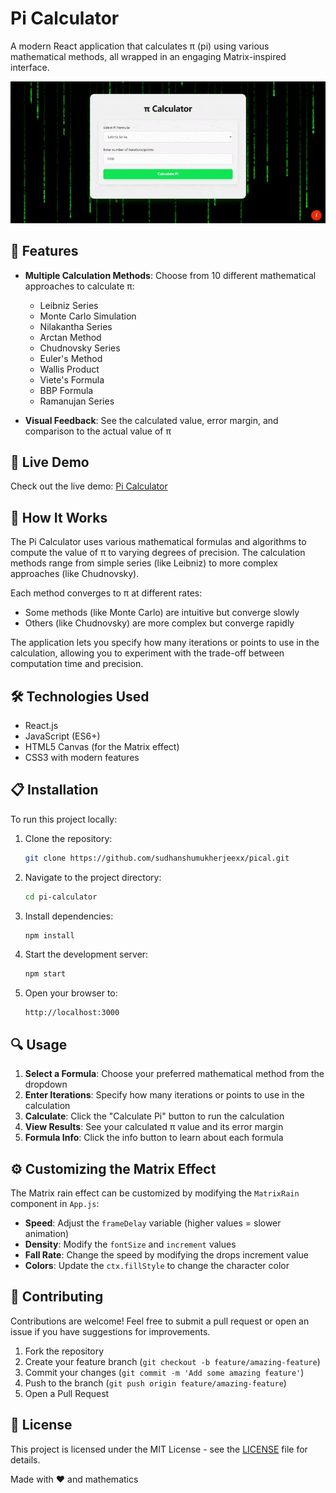 # Pi Calculator
A modern React application that calculates π (pi) using various mathematical methods, all wrapped in an engaging Matrix-inspired interface.

![PiCal](./pi_speed.gif)

## 🔢 Features

- **Multiple Calculation Methods**: Choose from 10 different mathematical approaches to calculate π:
  - Leibniz Series
  - Monte Carlo Simulation
  - Nilakantha Series
  - Arctan Method
  - Chudnovsky Series
  - Euler's Method
  - Wallis Product
  - Viete's Formula
  - BBP Formula
  - Ramanujan Series

- **Visual Feedback**: See the calculated value, error margin, and comparison to the actual value of π


## 🚀 Live Demo

Check out the live demo: [Pi Calculator](https://sudhanshumukherjeexx.github.io/pical/)

## 🧮 How It Works

The Pi Calculator uses various mathematical formulas and algorithms to compute the value of π to varying degrees of precision. The calculation methods range from simple series (like Leibniz) to more complex approaches (like Chudnovsky).

Each method converges to π at different rates:
- Some methods (like Monte Carlo) are intuitive but converge slowly
- Others (like Chudnovsky) are more complex but converge rapidly

The application lets you specify how many iterations or points to use in the calculation, allowing you to experiment with the trade-off between computation time and precision.

## 🛠️ Technologies Used

- React.js
- JavaScript (ES6+)
- HTML5 Canvas (for the Matrix effect)
- CSS3 with modern features

## 📋 Installation

To run this project locally:

1. Clone the repository:
   ```bash
   git clone https://github.com/sudhanshumukherjeexx/pical.git
   ```

2. Navigate to the project directory:
   ```bash
   cd pi-calculator
   ```

3. Install dependencies:
   ```bash
   npm install
   ```

4. Start the development server:
   ```bash
   npm start
   ```

5. Open your browser to:
   ```
   http://localhost:3000
   ```

## 🔍 Usage

1. **Select a Formula**: Choose your preferred mathematical method from the dropdown
2. **Enter Iterations**: Specify how many iterations or points to use in the calculation
3. **Calculate**: Click the "Calculate Pi" button to run the calculation
4. **View Results**: See your calculated π value and its error margin
5. **Formula Info**: Click the info button to learn about each formula

## ⚙️ Customizing the Matrix Effect

The Matrix rain effect can be customized by modifying the `MatrixRain` component in `App.js`:

- **Speed**: Adjust the `frameDelay` variable (higher values = slower animation)
- **Density**: Modify the `fontSize` and `increment` values
- **Fall Rate**: Change the speed by modifying the drops increment value
- **Colors**: Update the `ctx.fillStyle` to change the character color

## 🤝 Contributing

Contributions are welcome! Feel free to submit a pull request or open an issue if you have suggestions for improvements.

1. Fork the repository
2. Create your feature branch (`git checkout -b feature/amazing-feature`)
3. Commit your changes (`git commit -m 'Add some amazing feature'`)
4. Push to the branch (`git push origin feature/amazing-feature`)
5. Open a Pull Request

## 📝 License

This project is licensed under the MIT License - see the [LICENSE](LICENSE) file for details.

Made with ❤️ and mathematics







